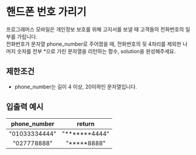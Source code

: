 # 핸드폰 번호 가리기

프로그래머스 모바일은 개인정보 보호를 위해 고지서를 보낼 때 고객들의 전화번호의 일부를 가립니다.  
전화번호가 문자열 phone_number로 주어졌을 때, 전화번호의 뒷 4자리를 제외한 나머지 숫자를 전부 *으로 가린 문자열을 리턴하는 함수, solution을 완성해주세요.


## 제한조건

- phone_number는 길이 4 이상, 20이하인 문자열입니다.

## 입출력 예시

| phone_number |	return |
| :-----: | :------: |
| "01033334444" |	"*******4444" |
| "027778888" |	"*****8888" |